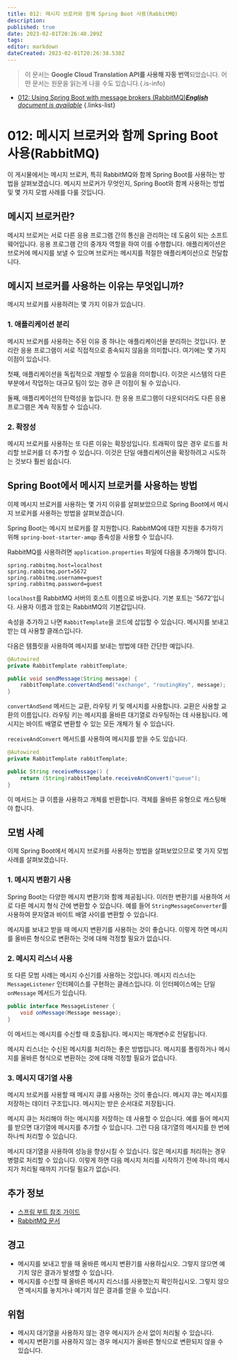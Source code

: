 ```yaml
---
title: 012: 메시지 브로커와 함께 Spring Boot 사용(RabbitMQ)
description: 
published: true
date: 2023-02-01T20:26:40.209Z
tags: 
editor: markdown
dateCreated: 2023-02-01T20:26:38.530Z
---
```


> 이 문서는 **Google Cloud Translation API를 사용해 자동 번역**되었습니다.
어떤 문서는 원문을 읽는게 나을 수도 있습니다.{.is-info}



- [012: Using Spring Boot with message brokers (RabbitMQ)***English** document is available*](/en/Knowledge-base/Spring-Boot/Learning/012-using-spring-boot-with-message-brokers-rabbitmq)
{.links-list}


# 012: 메시지 브로커와 함께 Spring Boot 사용(RabbitMQ)

이 게시물에서는 메시지 브로커, 특히 RabbitMQ와 함께 Spring Boot를 사용하는 방법을 살펴보겠습니다. 메시지 브로커가 무엇인지, Spring Boot와 함께 사용하는 방법 및 몇 가지 모범 사례를 다룰 것입니다.

## 메시지 브로커란?

메시지 브로커는 서로 다른 응용 프로그램 간의 통신을 관리하는 데 도움이 되는 소프트웨어입니다. 응용 프로그램 간의 중개자 역할을 하여 이를 수행합니다. 애플리케이션은 브로커에 메시지를 보낼 수 있으며 브로커는 메시지를 적절한 애플리케이션으로 전달합니다.

## 메시지 브로커를 사용하는 이유는 무엇입니까?

메시지 브로커를 사용하려는 몇 가지 이유가 있습니다.

### 1. 애플리케이션 분리

메시지 브로커를 사용하는 주된 이유 중 하나는 애플리케이션을 분리하는 것입니다. 분리란 응용 프로그램이 서로 직접적으로 종속되지 않음을 의미합니다. 여기에는 몇 가지 이점이 있습니다.

첫째, 애플리케이션을 독립적으로 개발할 수 있음을 의미합니다. 이것은 시스템의 다른 부분에서 작업하는 대규모 팀이 있는 경우 큰 이점이 될 수 있습니다.

둘째, 애플리케이션의 탄력성을 높입니다. 한 응용 프로그램이 다운되더라도 다른 응용 프로그램은 계속 작동할 수 있습니다.

### 2. 확장성

메시지 브로커를 사용하는 또 다른 이유는 확장성입니다. 트래픽이 많은 경우 로드를 처리할 브로커를 더 추가할 수 있습니다. 이것은 단일 애플리케이션을 확장하려고 시도하는 것보다 훨씬 쉽습니다.

## Spring Boot에서 메시지 브로커를 사용하는 방법

이제 메시지 브로커를 사용하는 몇 가지 이유를 살펴보았으므로 Spring Boot에서 메시지 브로커를 사용하는 방법을 살펴보겠습니다.

Spring Boot는 메시지 브로커를 잘 지원합니다. RabbitMQ에 대한 지원을 추가하기 위해 `spring-boot-starter-amqp` 종속성을 사용할 수 있습니다.

RabbitMQ를 사용하려면 `application.properties` 파일에 다음을 추가해야 합니다.

```properties
spring.rabbitmq.host=localhost
spring.rabbitmq.port=5672
spring.rabbitmq.username=guest
spring.rabbitmq.password=guest
```

`localhost`를 RabbitMQ 서버의 호스트 이름으로 바꿉니다. 기본 포트는 '5672'입니다. 사용자 이름과 암호는 RabbitMQ의 기본값입니다.

속성을 추가하고 나면 `RabbitTemplate`을 코드에 삽입할 수 있습니다. 메시지를 보내고 받는 데 사용할 클래스입니다.

다음은 템플릿을 사용하여 메시지를 보내는 방법에 대한 간단한 예입니다.

```java
@Autowired
private RabbitTemplate rabbitTemplate;

public void sendMessage(String message) {
    rabbitTemplate.convertAndSend("exchange", "routingKey", message);
}
```

`convertAndSend` 메서드는 교환, 라우팅 키 및 메시지를 사용합니다. 교환은 사용할 교환의 이름입니다. 라우팅 키는 메시지를 올바른 대기열로 라우팅하는 데 사용됩니다. 메시지는 바이트 배열로 변환할 수 있는 모든 개체가 될 수 있습니다.

`receiveAndConvert` 메서드를 사용하여 메시지를 받을 수도 있습니다.

```java
@Autowired
private RabbitTemplate rabbitTemplate;

public String receiveMessage() {
    return (String)rabbitTemplate.receiveAndConvert("queue");
}
```

이 메서드는 큐 이름을 사용하고 개체를 반환합니다. 객체를 올바른 유형으로 캐스팅해야 합니다.

## 모범 사례

이제 Spring Boot에서 메시지 브로커를 사용하는 방법을 살펴보았으므로 몇 가지 모범 사례를 살펴보겠습니다.

### 1. 메시지 변환기 사용

Spring Boot는 다양한 메시지 변환기와 함께 제공됩니다. 이러한 변환기를 사용하여 서로 다른 메시지 형식 간에 변환할 수 있습니다. 예를 들어 `StringMessageConverter`를 사용하여 문자열과 바이트 배열 사이를 변환할 수 있습니다.

메시지를 보내고 받을 때 메시지 변환기를 사용하는 것이 좋습니다. 이렇게 하면 메시지를 올바른 형식으로 변환하는 것에 대해 걱정할 필요가 없습니다.

### 2. 메시지 리스너 사용

또 다른 모범 사례는 메시지 수신기를 사용하는 것입니다. 메시지 리스너는 `MessageListener` 인터페이스를 구현하는 클래스입니다. 이 인터페이스에는 단일 `onMessage` 메서드가 있습니다.

```java
public interface MessageListener {
    void onMessage(Message message);
}
```

이 메서드는 메시지를 수신할 때 호출됩니다. 메시지는 매개변수로 전달됩니다.

메시지 리스너는 수신된 메시지를 처리하는 좋은 방법입니다. 메시지를 폴링하거나 메시지를 올바른 형식으로 변환하는 것에 대해 걱정할 필요가 없습니다.

### 3. 메시지 대기열 사용

메시지 브로커를 사용할 때 메시지 큐를 사용하는 것이 좋습니다. 메시지 큐는 메시지를 저장하는 데이터 구조입니다. 메시지는 받은 순서대로 저장됩니다.

메시지 큐는 처리해야 하는 메시지를 저장하는 데 사용할 수 있습니다. 예를 들어 메시지를 받으면 대기열에 메시지를 추가할 수 있습니다. 그런 다음 대기열의 메시지를 한 번에 하나씩 처리할 수 있습니다.

메시지 대기열을 사용하여 성능을 향상시킬 수 있습니다. 많은 메시지를 처리하는 경우 병렬로 처리할 수 있습니다. 이렇게 하면 다음 메시지 처리를 시작하기 전에 하나의 메시지가 처리될 때까지 기다릴 필요가 없습니다.

## 추가 정보

- [스프링 부트 참조 가이드](https://docs.spring.io/spring-boot/docs/current/reference/htmlsingle/)
- [RabbitMQ 문서](https://www.rabbitmq.com/documentation.html)

## 경고

- 메시지를 보내고 받을 때 올바른 메시지 변환기를 사용하십시오. 그렇지 않으면 예기치 않은 결과가 발생할 수 있습니다.
- 메시지를 수신할 때 올바른 메시지 리스너를 사용했는지 확인하십시오. 그렇지 않으면 메시지를 놓치거나 예기치 않은 결과를 얻을 수 있습니다.

## 위험

- 메시지 대기열을 사용하지 않는 경우 메시지가 순서 없이 처리될 수 있습니다.
- 메시지 변환기를 사용하지 않는 경우 메시지가 올바른 형식으로 변환되지 않을 수 있습니다.
